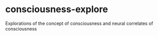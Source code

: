 # consciousness-explore
Explorations of the concept of consciousness and neural correlates of consciousness
